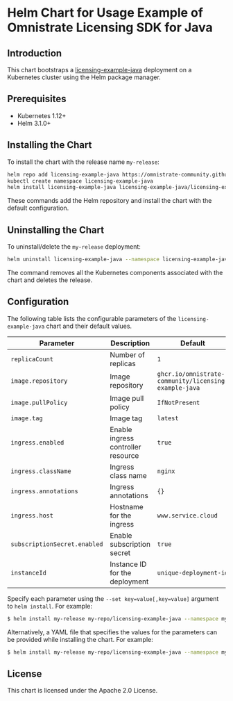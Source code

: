 # Helm Chart for Usage Example of Omnistrate Licensing SDK for Java

## Introduction

This chart bootstraps a [licensing-example-java](https://github.com/omnistrate-community/licensing-example-java) deployment on a Kubernetes cluster using the Helm package manager.

## Prerequisites

- Kubernetes 1.12+
- Helm 3.1.0+

## Installing the Chart

To install the chart with the release name `my-release`:

```bash
helm repo add licensing-example-java https://omnistrate-community.github.io/licensing-example-java
kubectl create namespace licensing-example-java 
helm install licensing-example-java licensing-example-java/licensing-example-java --namespace licensing-example-java
```

These commands add the Helm repository and install the chart with the default configuration.

## Uninstalling the Chart

To uninstall/delete the `my-release` deployment:

```bash
helm uninstall licensing-example-java --namespace licensing-example-java
```

The command removes all the Kubernetes components associated with the chart and deletes the release.

## Configuration

The following table lists the configurable parameters of the `licensing-example-java` chart and their default values.

| Parameter                | Description                                     | Default                                                 |
|--------------------------|-------------------------------------------------|---------------------------------------------------------|
| `replicaCount`           | Number of replicas                              | `1`                                                     |
| `image.repository`       | Image repository                                | `ghcr.io/omnistrate-community/licensing-example-java`   |
| `image.pullPolicy`       | Image pull policy                               | `IfNotPresent`                                          |
| `image.tag`              | Image tag                                       | `latest`                                                |
| `ingress.enabled`        | Enable ingress controller resource              | `true`                                                  |
| `ingress.className`      | Ingress class name                              | `nginx`                                                 |
| `ingress.annotations`    | Ingress annotations                             | `{}`                                                    |
| `ingress.host`           | Hostname for the ingress                        | `www.service.cloud`                                     |
| `subscriptionSecret.enabled` | Enable subscription secret                | `true`                                                  |
| `instanceId`             | Instance ID for the deployment                  | `unique-deployment-id`                                   |

Specify each parameter using the `--set key=value[,key=value]` argument to `helm install`. For example:

```bash
$ helm install my-release my-repo/licensing-example-java --namespace my-namespace --set replicaCount=2
```

Alternatively, a YAML file that specifies the values for the parameters can be provided while installing the chart. For example:

```bash
$ helm install my-release my-repo/licensing-example-java --namespace my-namespace -f values.yaml
```

## License

This chart is licensed under the Apache 2.0 License.
